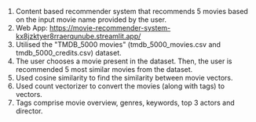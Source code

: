 1. Content based recommender system that recommends 5 movies based on the input movie name provided by the user.
2. Web App: https://movie-recommender-system-kx8jzktyer8rraerqunube.streamlit.app/
3. Utilised the "TMDB_5000 movies" (tmdb_5000_movies.csv and tmdb_5000_credits.csv) dataset.
4. The user chooses a movie present in the dataset. Then, the user is recommended 5 most similar movies from the dataset.
5. Used cosine similarity to find the similarity between movie vectors.
6. Used count vectorizer to convert the movies (along with tags) to vectors.
7. Tags comprise movie overview, genres, keywords, top 3 actors and director.  
